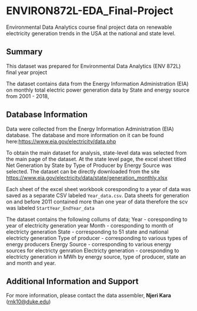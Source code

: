 # ENVIRON872L-EDA_Final-Project
Environmental Data Analytics course final project data on renewable electricity generation trends in the USA at the national and state level.

## Summary
This dataset was prepared for Environmental Data Analytics (ENV 872L) final year project

The dataset contains data from the Energy Information Administration (EIA) on monthly total electric power generation data by State and energy source from 2001 - 2018, 

## Database Information
Data were collected from the Energy Information Administration (EIA) database. The database and more information on it can be found here:https://www.eia.gov/electricity/data.php

To obtain the main dataset for analysis, state-level data was selected from the main page of the dataset. At the state level page, the excel sheet titled Net Generation by State by Type of Producer by Energy Source was selected.
The dataset can be directly downloaded from the site https://www.eia.gov/electricity/data/state/generation_monthly.xlsx 

Each sheet of the excel sheet workbook coresponding to a year of data was saved as a separate CSV labeled `Year_data.csv`. Data sheets for generation on and before 2011 contained more than one year of data therefore the scv was labeled `StartYear_EndYear_data`

The dataset contains the following collums of data;
Year - coresponding to year of electricity generation year
Month - coresponding to month of electricty generation
State - corresponding to 51 state and national electricty generation
Type of producer - corresponding to various types of energy producers
Energy Source - corresponding to various energy sources for electricty genration
Electricty generation - coresponding to electricty generation in MWh by energy source, type of producer, state an and month and year.


## Additional Information and Support
For more information, please contact the data assembler, **Njeri Kara** (rnk10@duke.edu)